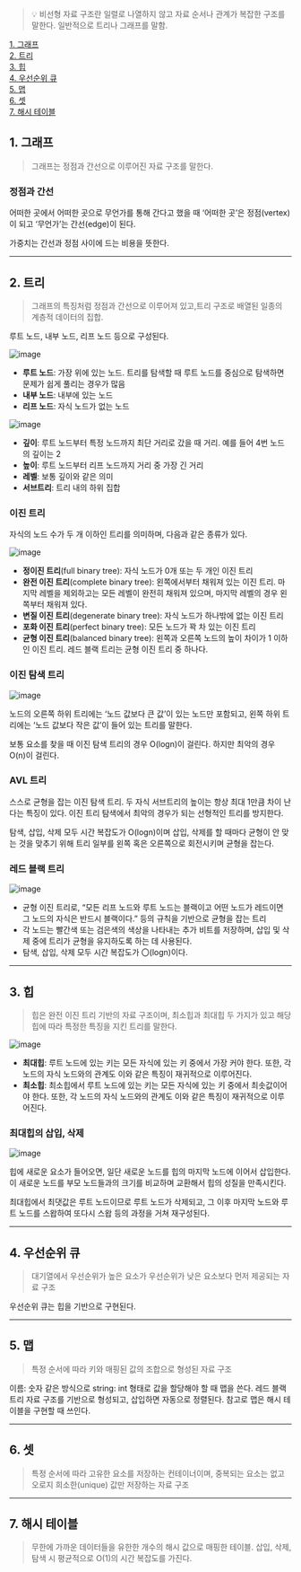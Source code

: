 >💡 비선형 자료 구조란 일렬로 나열하지 않고 자료 순서나 관계가 복잡한 구조를 말한다. 일반적으로 트리나 그래프를 말함.

[1. 그래프](#1-그래프)\
[2. 트리](#2-트리)\
[3. 힙](#3-힙)\
[4. 우선순위 큐](#4-우선순위-큐)\
[5. 맵](#5-맵)\
[6. 셋](#6-셋)\
[7. 해시 테이블](#7-해시-테이블)

## 1. 그래프

> 그래프는 정점과 간선으로 이루어진 자료 구조를 말한다.
> 

### 정점과 간선

어떠한 곳에서 어떠한 곳으로 무언가를 통해 간다고 했을 때 ‘어떠한 곳’은 정점(vertex)이 되고 ‘무언가’는 간선(edge)이 된다.

가중치는 간선과 정점 사이에 드는 비용을 뜻한다.

---

## 2. 트리

> 그래프의 특징처럼 정점과 간선으로 이루어져 있고,트리 구조로 배열된 일종의 계층적 데이터의 집합.
> 

루트 노드, 내부 노드, 리프 노드 등으로 구성된다.

![image](https://user-images.githubusercontent.com/72758925/234018281-ed95de33-d488-4e13-9a6a-0776cb14fe27.png)

- **루트 노드**: 가장 위에 있는 노드. 트리를 탐색할 때 루트 노드를 중심으로 탐색하면 문제가 쉽게 풀리는 경우가 많음
- **내부 노드**: 내부에 있는 노드
- **리프 노드**: 자식 노드가 없는 노드

![image](https://user-images.githubusercontent.com/72758925/234018445-37f8952e-fb86-4e95-bc37-1ee80c1539fa.png)

- **깊이**: 루트 노드부터 특정 노드까지 최단 거리로 갔을 때 거리. 예를 들어 4번 노드의 깊이는 2
- **높이**: 루트 노드부터 리프 노드까지 거리 중 가장 긴 거리
- **레벨**: 보통 깊이와 같은 의미
- **서브트리**: 트리 내의 하위 집합

### 이진 트리

자식의 노드 수가 두 개 이하인 트리를 의미하며, 다음과 같은 종류가 있다.

![image](https://user-images.githubusercontent.com/72758925/234018791-394fda27-2acf-4aed-af79-6c252cdcc07e.png)

- **정이진 트리**(full binary tree): 자식 노드가 0개 또는 두 개인 이진 트리
- **완전 이진 트리**(complete binary tree): 왼쪽에서부터 채워져 있는 이진 트리. 마지막 레벨을 제외하고는 모든 레벨이 완전히 채워져 있으며, 마지막 레벨의 경우 왼쪽부터 채워져 있다.
- **변질 이진 트리**(degenerate binary tree): 자식 노드가 하나밖에 없는 이진 트리
- **포화 이진 트리**(perfect binary tree): 모든 노드가 꽉 차 있는 이진 트리
- **균형 이진 트리**(balanced binary tree): 왼쪽과 오른쪽 노드의 높이 차이가 1 이하인 이진 트리. 레드 블랙 트리는 균형 이진 트리 중 하나다.

### 이진 탐색 트리

![image](https://user-images.githubusercontent.com/72758925/234019128-18f716c9-d197-4aca-b446-99fb102fc7d2.png)

노드의 오른쪽 하위 트리에는 ‘노드 값보다 큰 값’이 있는 노드만 포함되고, 왼쪽 하위 트리에는 ‘노드 값보다 작은 값’이 들어 있는 트리를 말한다.

보통 요소를 찾을 때 이진 탐색 트리의 경우 O(logn)이 걸린다. 하지만 최악의 경우 O(n)이 걸린다.

### AVL 트리

스스로 균형을 잡는 이진 탐색 트리. 두 자식 서브트리의 높이는 항상 최대 1만큼 차이 난다는 특징이 있다. 이진 트리 탐색에서 최악의 경우가 되는 선형적인 트리를 방지한다.

탐색, 삽입, 삭제 모두 시간 복잡도가 O(logn)이며 삽입, 삭제를 할 때마다 균형이 안 맞는 것을 맞추기 위해 트리 일부를 왼쪽 혹은 오른쪽으로 회전시키며 균형을 잡는다.

### 레드 블랙 트리

![image](https://user-images.githubusercontent.com/72758925/234019365-eeab2b96-92b7-4191-a379-f6ca23b2f64e.png)

- 균형 이진 트리로, “모든 리프 노드와 루트 노드는 블랙이고 어떤 노드가 레드이면 그 노드의 자식은 반드시 블랙이다.” 등의 규칙을 기반으로 균형을 잡는 트리
- 각 노드는 빨간색 또는 검은색의 색상을 나타내는 추가 비트를 저장하며, 삽입 및 삭제 중에 트리가 균형을 유지하도록 하는 데 사용된다.
- 탐색, 삽입, 삭제 모두 시간 복잡도가 〇(logn)이다.

---

## 3. 힙

> 힙은 완전 이진 트리 기반의 자료 구조이며, 최소힙과 최대힙 두 가지가 있고 해당 힙에 따라 특정한 특징을 지킨 트리를 말한다.
> 

![image](https://user-images.githubusercontent.com/72758925/234019603-74d9dbb4-17ff-421d-944c-582c0480fb41.png)

- **최대힙**: 루트 노드에 있는 키는 모든 자식에 있는 키 중에서 가장 커야 한다. 또한, 각 노드의 자식 노드와의 관계도 이와 같은 특징이 재귀적으로 이루어진다.
- **최소힙**: 최소힙에서 루트 노드에 있는 키는 모든 자식에 있는 키 중에서 최솟값이어야 한다. 또한, 각 노드의 자식 노드와의 관계도 이와 같은 특징이 재귀적으로 이루어진다.

### 최대힙의 삽입, 삭제

![image](https://user-images.githubusercontent.com/72758925/234019822-209ed8a7-2bc5-47b9-a119-4c174b0702ee.png)

힙에 새로운 요소가 들어오면, 일단 새로운 노드를 힙의 마지막 노드에 이어서 삽입한다. 이 새로운 노드를 부모 노드들과의 크기를 비교하며 교환해서 힙의 성질을 만족시킨다.

최대힙에서 최댓값은 루트 노드이므로 루트 노드가 삭제되고, 그 이후 마지막 노드와 루트 노드를 스왑하여 또다시 스왑 등의 과정을 거쳐 재구성된다.

---

## 4. 우선순위 큐

> 대기열에서 우선순위가 높은 요소가 우선순위가 낮은 요소보다 먼저 제공되는 자료 구조
> 

우선순위 큐는 힙을 기반으로 구현된다.

---

## 5. 맵

> 특정 순서에 따라 키와 매핑된 값의 조합으로 형성된 자료 구조
> 

이름: 숫자 같은 방식으로 string: int 형태로 값을 할당해야 할 때 맵을 쓴다. 레드 블랙 트리 자료 구조를 기반으로 형성되고, 삽입하면 자동으로 정렬된다. 참고로 맵은 해시 테이블을 구현할 때 쓰인다.

---

## 6. 셋

> 특정 순서에 따라 고유한 요소를 저장하는 컨테이너이며, 중복되는 요소는 없고 오로지 희소한(unique) 값만 저장하는 자료 구조
> 

---

## 7. 해시 테이블

> 무한에 가까운 데이터들을 유한한 개수의 해시 값으로 매핑한 테이블. 삽입, 삭제, 탐색 시 평균적으로 O(1)의 시간 복잡도를 가진다.
>